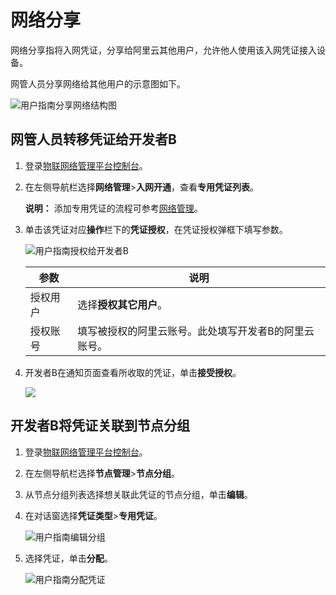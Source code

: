 # 网络分享

网络分享指将入网凭证，分享给阿里云其他用户，允许他人使用该入网凭证接入设备。

网管人员分享网络给其他用户的示意图如下。

![用户指南分享网络结构图](https://static-aliyun-doc.oss-cn-hangzhou.aliyuncs.com/assets/img/zh-CN/8987891851/p82753.png)

## 网管人员转移凭证给开发者B

1.  登录[物联网络管理平台控制台](https://linkwan.console.aliyun.com)。

2.  在左侧导航栏选择**网络管理**\>**入网开通**，查看**专用凭证列表**。

    **说明：** 添加专用凭证的流程可参考[网络管理](/cn.zh-CN/用户指南/网络管理.md)。

3.  单击该凭证对应**操作**栏下的**凭证授权**，在凭证授权弹框下填写参数。

    ![用户指南授权给开发者B](https://static-aliyun-doc.oss-cn-hangzhou.aliyuncs.com/assets/img/zh-CN/8987891851/p82701.png)

    |参数|说明|
    |--|--|
    |授权用户|选择**授权其它用户**。|
    |授权账号|填写被授权的阿里云账号。此处填写开发者B的阿里云账号。|

4.  开发者B在通知页面查看所收取的凭证，单击**接受授权**。

    ![](https://static-aliyun-doc.oss-cn-hangzhou.aliyuncs.com/assets/img/zh-CN/8987891851/p82720.png)


## 开发者B将凭证关联到节点分组

1.  登录[物联网络管理平台控制台](https://linkwan.console.aliyun.com)。

2.  在左侧导航栏选择**节点管理**\>**节点分组**。

3.  从节点分组列表选择想关联此凭证的节点分组，单击**编辑**。

4.  在对话窗选择**凭证类型**\>**专用凭证**。

    ![用户指南编辑分组](https://static-aliyun-doc.oss-cn-hangzhou.aliyuncs.com/assets/img/zh-CN/8987891851/p82742.png)

5.  选择凭证，单击**分配**。

    ![用户指南分配凭证](https://static-aliyun-doc.oss-cn-hangzhou.aliyuncs.com/assets/img/zh-CN/8987891851/p82748.png)


